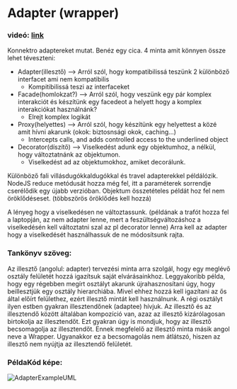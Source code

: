 # Adapter (wrapper)
### videó: [link](https://www.youtube.com/watch?v=2PKQtcJjYvc&list=PLrhzvIcii6GNjpARdnO4ueTUAVR9eMBpc&index=8)
Konnektro adaptereket mutat. Benéz egy cica.
4 minta amit könnyen össze lehet téveszteni:
* Adapter(illesztő) --> Arról szól, hogy kompatibilissá teszünk 2 különböző interfacet ami nem kompatibilis
    * Kompitibilissá teszi az interfaceket 
* Facade(homlokzat?) --> Arról szól, hogy veszünk egy pár komplex interakciót és készítünk egy facedeot a helyett hogy a komplex interakciókat használnánk?
    * Elrejt komplex logikát
* Proxy(helyettes) --> Arról szól, hogy készítünk egy helyettest a közé amit hívni akarunk (okok: biztosnsági okok, caching...)
    * Intercepts calls, and adds controlled access to the underlined object
* Decorator(díszítő) --> Viselkedést adunk egy objektumhoz, a nélkül, hogy változtatnánk az objektumon.
    * Viselkedést ad az objektumokhoz, amiket decorálunk.


Különböző fali villásdugókkaldugókkal és travel adapterekkel példálózik.
NodeJS reduce metódusát hozza még fel, itt a paraméterek sorrendje cserélődik egy újabb verzióban.
Objektum összetételes példát hoz fel nem öröklődéseset. (többszörös öröklődés kell hozzá)

A lényeg hogy a viselkedésen ne változtassunk. (példának a trafót hozza fel a laptopján, az nem adapter lenne, mert a feszültségváltozáshoz a viselkedésén kell változtatni szal az pl decorator lenne)
Arra kell az adapter hogy a viselkedését használhassuk de ne módosítsunk rajta.
### Tankönyv szöveg:

Az illesztő (angolul: adapter) tervezési minta arra szolgál, hogy egy meglévő osztály felületét hozzá
igazítsuk saját elvárásainkhoz. Leggyakoribb példa, hogy egy régebben megírt osztályt akarunk
újrahasznosítani úgy, hogy beillesztjük egy osztály hierarchiába. Mivel ehhez hozzá kell igazítani az ős
által előírt felülethez, ezért illesztő mintát kell használnunk.
A régi osztályt ilyen estben gyakran illesztendőnek (adaptee) hívjuk. Az illesztő és az illesztendő
között általában kompozíció van, azaz az illesztő kizárólagosan birtokolja az illesztendőt. Ezt gyakran
úgy is mondjuk, hogy az illesztő becsomagolja az illesztendőt. Ennek megfelelő az illesztő minta másik
angol neve a Wrapper. Ugyanakkor ez a becsomagolás nem átlátszó, hiszen az illesztő nem nyújtja az
illesztendő felületét. 

### PéldaKód képe:
![AdapterExampleUML](https://refactoring.guru/images/patterns/diagrams/adapter/example.png)
